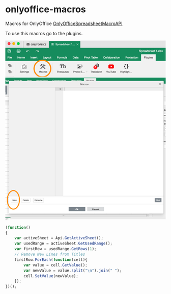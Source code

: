# onlyoffice-macros
Macros for OnlyOffice [OnlyOfficeSpreadsheetMacroAPI](https://api.onlyoffice.com/docbuilder/spreadsheetapi)

To use this macros go to the plugins.

![plugin menu](images/plugin_menu.png)
![new plugin](images/new_plugin.png)

```javascript
(function()
{
    var activeSheet = Api.GetActiveSheet();
    var usedRange = activeSheet.GetUsedRange();
    var firstRow = usedRange.GetRows(1); 
    // Remove New Lines from Titles
    firstRow.ForEach(function(cell){
        var value = cell.GetValue();
        var newValue = value.split("\n").join(" ");
        cell.SetValue(newValue);
    });
})();
```



